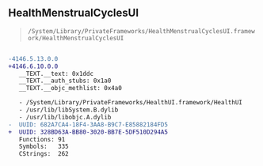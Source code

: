 ## HealthMenstrualCyclesUI

> `/System/Library/PrivateFrameworks/HealthMenstrualCyclesUI.framework/HealthMenstrualCyclesUI`

```diff

-4146.5.13.0.0
+4146.6.10.0.0
   __TEXT.__text: 0x1ddc
   __TEXT.__auth_stubs: 0x1a0
   __TEXT.__objc_methlist: 0x4a0

   - /System/Library/PrivateFrameworks/HealthUI.framework/HealthUI
   - /usr/lib/libSystem.B.dylib
   - /usr/lib/libobjc.A.dylib
-  UUID: 682A7CA4-18F4-3AA8-B9C7-E85882184FD5
+  UUID: 328BD63A-BB80-3020-BB7E-5DF510D294A5
   Functions: 91
   Symbols:   335
   CStrings:  262

```
